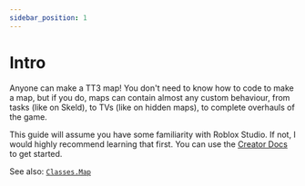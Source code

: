 ```yaml
---
sidebar_position: 1
---
```


# Intro

Anyone can make a TT3 map! You don't need to know how to code to make a map, but if you do, maps can contain almost any custom behaviour, from tasks (like on Skeld), to TVs (like on hidden maps), to complete overhauls of the game.

This guide will assume you have some familiarity with Roblox Studio. If not, I would highly recommend learning that first. You can use the [Creator Docs](https://create.roblox.com/docs) to get started.

See also: [`Classes.Map`](/Classes/Map.md)